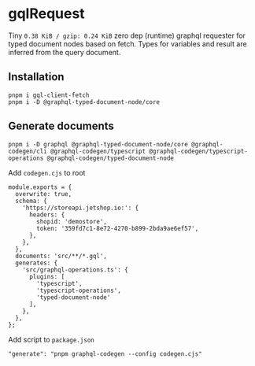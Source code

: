 # gqlRequest

Tiny `0.38 KiB / gzip: 0.24 KiB` zero dep (runtime) graphql requester for typed document nodes based on fetch.
Types for variables and result are inferred from the query document.

## Installation

```
pnpm i gql-client-fetch
pnpm i -D @graphql-typed-document-node/core
```

## Generate documents

```
pnpm i -D graphql @graphql-typed-document-node/core @graphql-codegen/cli @graphql-codegen/typescript @graphql-codegen/typescript-operations @graphql-codegen/typed-document-node
```

Add `codegen.cjs` to root

```
module.exports = {
  overwrite: true,
  schema: {
    'https://storeapi.jetshop.io:': {
      headers: {
        shopid: 'demostore',
        token: '359fd7c1-8e72-4270-b899-2bda9ae6ef57',
      },
    },
  },
  documents: 'src/**/*.gql',
  generates: {
    'src/graphql-operations.ts': {
      plugins: [
        'typescript',
        'typescript-operations',
        'typed-document-node'
      ],
    },
  },
};
```

Add script to `package.json`

```
"generate": "pnpm graphql-codegen --config codegen.cjs"
```

